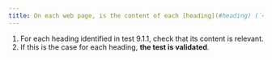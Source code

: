 ```yaml
---
title: On each web page, is the content of each [heading](#heading) (`<hx>` tag or tag with a WAI-ARIA `role="heading"` attribute associated with a WAI-ARIA `aria-level` attribute) relevant?
---
```


1. For each heading identified in test 9.1.1, check that its content is relevant.
2. If this is the case for each heading, **the test is validated**.
